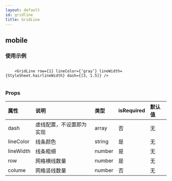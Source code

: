 ```yaml
---
layout: default
id: gridline
title: GridLine
---
```


## mobile

### 使用示例

~~~

	<GridLine row={1} lineColor={‘gray’} lineWidth={StyleSheet.hairlineWidth} dash={[3, 1.5]} />
								
~~~

### Props

| 属性 | 说明 | 类型 | isRequired| 默认值 |
|:-- | :-- | :-- |:-- |:-- |
| dash | 虚线配置，不设置即为实现 | array |否| 无 |
| lineColor | 线条颜色 | string | 是 | 无 |
| lineWidth | 线条粗细 | number | 是 | 无 |
| row | 网格横线数量 | number |是| 无 |
| colume | 网格竖线数量 | number |否| 无 |
